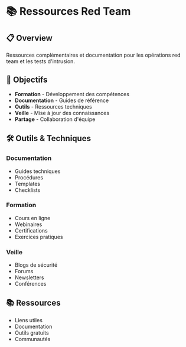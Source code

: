 # 📚 Ressources Red Team

## 📋 Overview

Ressources complémentaires et documentation pour les opérations red team et les tests d'intrusion.

## 🎯 Objectifs

- **Formation** - Développement des compétences
- **Documentation** - Guides de référence
- **Outils** - Ressources techniques
- **Veille** - Mise à jour des connaissances
- **Partage** - Collaboration d'équipe

## 🛠️ Outils & Techniques

### Documentation
- Guides techniques
- Procédures
- Templates
- Checklists

### Formation
- Cours en ligne
- Webinaires
- Certifications
- Exercices pratiques

### Veille
- Blogs de sécurité
- Forums
- Newsletters
- Conférences

## 📚 Ressources

- Liens utiles
- Documentation
- Outils gratuits
- Communautés 